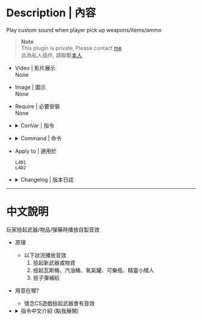 # Description | 內容
Play custom sound when player pick up weapons/items/ammo

> __Note__ <br/>
This plugin is private, Please contact [me](https://github.com/fbef0102/Game-Private_Plugin#私人插件列表-private-plugins-list)<br/>
此為私人插件, 請聯繫[本人](https://github.com/fbef0102/Game-Private_Plugin#私人插件列表-private-plugins-list)

* Video | 影片展示
<br/>None

* Image | 圖示
<br/>None

* Require | 必要安裝
<br/>None

* <details><summary>ConVar | 指令</summary>

	* cfg/sourcemod/l4d_pickup_sound.cfg
		```php
        // 0=Plugin off, 1=Plugin on.
        l4d_pickup_sound_enable "1"

        // (L4D2) Pick up weapons and items - sound file (relative to to sound/, empty=disable)
        l4d_pickup_sound_weapon "ui/gift_pickup.wav"

        // (L4D2) Pick up Ammo - sound file (relative to to sound/, empty=disable)
        l4d_pickup_sound_ammo "ui/gift_pickup.wav"

        // (L4D1) Pick up weapons and items - sound file (relative to to sound/, empty=disable)
        l4d_pickup_sound_weapon "items/itempickup.wav"

        // (L4D1) Pick up Ammo - sound file (relative to to sound/, empty=disable)
        l4d_pickup_sound_ammo "items/itempickup.wav"
		```
</details>

* <details><summary>Command | 命令</summary>
    
    None
</details>

* Apply to | 適用於
    ```
    L4D1
    L4D2
    ```

* <details><summary>Changelog | 版本日誌</summary>

    * v1.3 (2024-5-2)
        * Detect dual pistol pickup

    * v1.2 (2024-1-17)
        * Don't play sound if player is incapacitated

    * v1.1 (2024-1-13)
        * Add ammo pickup sound

    * v1.0 (2024-1-7)
        * Initial Release
</details>

- - - -
# 中文說明
玩家撿起武器/物品/彈藥時播放自製音效

* 原理
    * 以下狀況播放音效
        1. 撿起新武器或物資
        2. 撿起瓦斯桶、汽油桶、氧氣罐、可樂瓶、精靈小矮人
        3. 撿子彈補給

* 用意在哪?
    * 懷念CS遊戲撿起武器會有音效

* <details><summary>指令中文介紹 (點我展開)</summary>

	* cfg/sourcemod/l4d_pickup_sound.cfg
		```php
        // 0=關閉插件, 1=啟動插件
        l4d_pickup_sound_enable "1"

        // (L4D2) 撿起武器或物品時播放音效檔案 (路徑相對於 sound 資料夾, 空白=無音效)
        l4d_pickup_sound_weapon "ui/gift_pickup.wav"

        // (L4D2) 撿起子彈時播放音效檔案 (路徑相對於 sound 資料夾, 空白=無音效)
        l4d_pickup_sound_ammo "ui/gift_pickup.wav"

        // (L4D1) Pick up weapons and items - sound file (relative to to sound/, empty=disable)
        l4d_pickup_sound_weapon "items/itempickup.wav"

        // (L4D1) Pick up Ammo - sound file (relative to to sound/, empty=disable)
        l4d_pickup_sound_ammo "items/itempickup.wav"
		```
</details>

